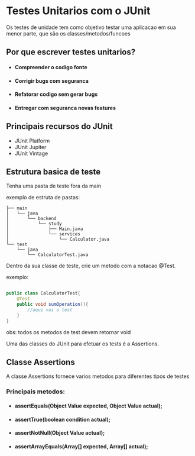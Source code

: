 # Testes Unitarios com o JUnit

Os testes de unidade tem como objetivo testar uma aplicacao em sua menor parte, que são os classes/metodos/funcoes

## Por que escrever testes unitarios?

- #### Compreender o codigo fonte
- #### Corrigir bugs com seguranca
- #### Refatorar codigo sem gerar bugs
- #### Entregar com seguranca novas features


## Principais recursos do JUnit

- JUnit Platform
- JUnit Jupiter
- JUnit Vintage

## Estrutura basica de teste

Tenha uma pasta de teste fora da main

exemplo de estruta de pastas:

    ├── main
    │   └── java
    │       └── backend
    │           └── study
    │               ├── Main.java
    │               └── services
    │                   └── Calculator.java
    └── test
        └── java
            └── CalculatorTest.java
    

Dentro da sua classe de teste, crie um metodo com a notacao @Test.

exemplo:

```java

public class CalculatorTest{
    @Test
    public void sumOperation(){
        //aqui vai o test
    }
}

```

obs: todos os metodos de test devem retornar void

Uma das classes do JUnit para efetuar os tests é a Assertions.

## Classe Assertions

A classe Assertions fornece varios metodos para diferentes tipos de testes

### Principais metodos:

- #### assertEquals(Object Value expected, Object Value actual);

- #### assertTrue(boolean condition actual);

- #### assertNotNull(Object Value actual);

- #### assertArrayEquals(Array[] expected, Array[] actual);